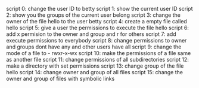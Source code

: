 script 0: change the user ID to betty
script 1: show the current user ID
script 2: show you the groups of the current user belong
script 3: change the owner of the file hello to the user betty
script 4: create a empty file called hello
script 5: give a user the permissions to execute the file hello
script 6: add x permision to the owner and group and r for others
script 7: add execute permissions to everybody
script 8: change permissions to owner and groups dont have any and other users have all
script 9: change the mode of a file to - rwxr-x-wx
script 10: make the permissions of a file same as another file
script 11: change permissions of all subdirectories
script 12: make a directory with set permissions
script 13: change group of the file hello
script 14: change owner and group of all files
script 15: change the owner and group of files with symbolic links

